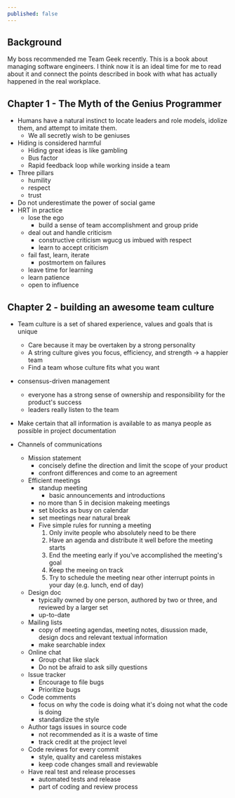 ```yaml
---
published: false
---
```


## Background

My boss recommended me Team Geek recently. This is a book about managing software engineers. I think now it is an ideal time for me to read about it and connect the points described in book with what has actually happened in the real workplace.

## Chapter 1 - The Myth of the Genius Programmer

- Humans have a natural instinct to locate leaders and role models, idolize them, and attempt to imitate them.
    - We all secretly wish to be geniuses
- Hiding is considered harmful
    - Hiding great ideas is like gambling
    - Bus factor
    - Rapid feedback loop while working inside a team
- Three pillars
    - humility
    - respect
    - trust
- Do not underestimate the power of social game
- HRT in practice
    - lose the ego
        - build a sense of team accomplishment and group pride
    - deal out and handle criticism
        - constructive criticism wgucg us imbued with respect
        - learn to accept criticism
    - fail fast, learn, iterate
        - postmortem on failures
    - leave time for learning
    - learn patience
    - open to influence
    
## Chapter 2 - building an awesome team culture
* Team culture is a set of shared experience, values and goals that is unique
    * Care because it may be overtaken by a strong personality
    * A string culture gives you focus, efficiency, and strength -> a happier team
    * Find a team whose culture fits what you want

* consensus-driven management
    * everyone has a strong sense of ownership and responsibility for the product's success
    * leaders really listen to the team
    
* Make certain that all information is available to as manya people as possible in project documentation

* Channels of communications
    * Mission statement
        * concisely define the direction and limit the scope of your product
        * confront differences and come to an agreement
    * Efficient meetings
        * standup meeting
            * basic announcements and introductions
        * no more than 5 in decision makeing meetings
        * set blocks as busy on calendar
        * set meetings near natural break
        * Five simple rules for running a meeting
            1. Only invite people who absolutely need to be there
            2. Have an agenda and distribute it well before the meeting starts
            3. End the meeting early if you've accomplished the meeting's goal
            4. Keep the meeing on track
            5. Try to schedule the meeting near other interrupt points in your day (e.g. lunch, end of day)
    * Design doc
        * typically owned by one person, authored by two or three, and reviewed by a larger set
        * up-to-date
    * Mailing lists
        * copy of meeting agendas, meeting notes, disussion made, design docs and relevant textual information
        * make searchable index
    * Online chat
        * Group chat like slack
        * Do not be afraid to ask silly questions
    * Issue tracker
        * Encourage to file bugs 
        * Prioritize bugs 
    * Code comments
        * focus on why the code is doing what it's doing not what the code is doing
        * standardize the style
    * Author tags issues in source code
        * not recommended as it is a waste of time
        * track credit at the project level
    * Code reviews for every commit
        * style, quality and careless mistakes
        * keep code changes small and reviewable
    * Have real test and release processes
        * automated tests and release
        * part of coding and review process
    
    
